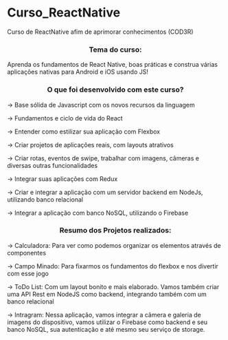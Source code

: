 # Curso_ReactNative
Curso de ReactNative afim de aprimorar conhecimentos (COD3R)

<h3 align="center">
  Tema do curso:
</h3>
Aprenda os fundamentos de React Native, boas práticas e construa várias aplicações nativas para Android e iOS usando JS!

<h3 align="center">
  O que foi desenvolvido com este curso?
</h3>

-> Base sólida de Javascript com os novos recursos da linguagem

-> Fundamentos e ciclo de vida do React

-> Entender como estilizar sua aplicação com Flexbox

-> Criar projetos de aplicações reais, com layouts atrativos

-> Criar rotas, eventos de swipe, trabalhar com imagens, câmeras e diversas outras funcionalidades

-> Integrar suas aplicações com Redux

-> Criar e integrar a aplicação com um servidor backend em NodeJs, utilizando banco relacional

-> Integrar a aplicação com banco NoSQL, utilizando o Firebase

<h3 align="center">
  Resumo dos Projetos realizados:
</h3>

-> Calculadora: Para ver como podemos organizar os elementos através de componentes

-> Campo Minado: Para fixarmos os fundamentos do flexbox e nos divertir com esse jogo

-> ToDo List: Com um layout bonito e mais elaborado. Vamos também criar uma API Rest em NodeJS como backend, integrando também com um banco relacional

-> Intragram: Nessa aplicação, vamos integrar a câmera e galeria de imagens do dispositivo, vamos utilizar o Firebase como backend e seu banco NoSQL, sua autenticação e até mesmo seu serviço de storage.

